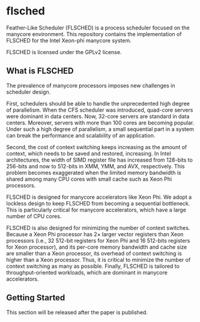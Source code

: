 # flsched
Feather-Like Scheduler (FLSCHED) is a process scheduler focused on the manycore environment.
This repository contains the implementation of FLSCHED for the Intel Xeon-phi manycore system.

FLSCHED is licensed under the GPLv2 license.

## What is FLSCHED ##

The prevalence of manycore processors imposes new challenges in scheduler design.

First, schedulers should be able to handle the unprecedented high degree of parallelism.
When the CFS scheduler was introduced, quad-core servers were dominant in data centers.
Now, 32-core servers are standard in data centers.
Moreover, servers with more than 100 cores are becoming popular.
Under such a high degree of parallelism, a small sequential part in a system can break the performance and scalability of an application.

Second, the cost of context switching keeps increasing as the amount of context, which needs to be saved and restored, increasing.
In Intel architectures, the width of SIMD register file has increased from 128-bits to 256-bits and now to 512-bits in XMM, YMM, and AVX, respectively.
This problem becomes exaggerated when the limited memory bandwidth is shared among many CPU cores with small cache such as Xeon Phi processors.

FLSCHED is designed for manycore accelerators like Xeon Phi.
We adopt a lockless design to keep FLSCHED from becoming a sequential bottleneck.
This is particularly critical for manycore accelerators, which have a large number of CPU cores.

FLSCHED is also designed for minimizing the number of context switches.
Because a Xeon Phi processor has 2× larger vector registers than Xeon processors (i.e., 32 512-bit registers for Xeon Phi
and 16 512-bits registers for Xeon processor), and its per-core memory bandwidth and cache size are smaller than a Xeon processor, its overhead of context switching is higher than a Xeon processor.
Thus, it is critical to minimize the number of context switching as many as possible.
Finally, FLSCHED is tailored to throughput-oriented workloads, which are dominant in manycore accelerators.

## Getting Started ##

This section will be released after the paper is published.




